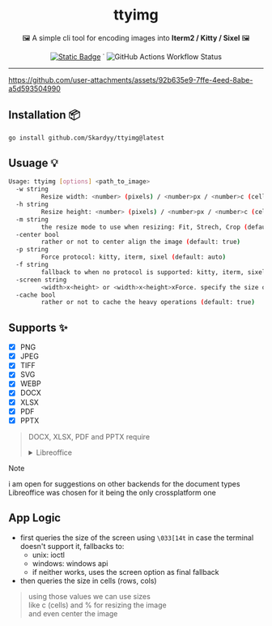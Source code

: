 <h1 align="center">ttyimg</h1>  
<p align="center">🖼️ A simple cli tool for encoding images into <b>Iterm2 / Kitty / Sixel</b> 🖼️</p> 
<div align="center">
    

[![Static Badge](https://img.shields.io/badge/go.dev-1e2029?style=flat&logo=go&logoColor=00ADD8&label=find%20at&labelColor=15161b)](https://pkg.go.dev/github.com/Skardyy/ttyimg) ˙ ![GitHub Actions Workflow Status](https://img.shields.io/github/actions/workflow/status/Skardyy/ttyimg/release.yml?style=flat&labelColor=15161b&color=1e2029)


</div>

---
https://github.com/user-attachments/assets/92b635e9-7ffe-4eed-8abe-a5d593504990

## Installation 📦
```sh
go install github.com/Skardyy/ttyimg@latest
```

## Usuage 💡  
```sh
Usage: ttyimg [options] <path_to_image>
  -w string
         Resize width: <number> (pixels) / <number>px / <number>c (cells) / <number>% (default: 80%)
  -h string
         Resize height: <number> (pixels) / <number>px / <number>c (cells) / <number>% (default: 60%)
  -m string
         the resize mode to use when resizing: Fit, Strech, Crop (default: Fit)
  -center bool
         rather or not to center align the image (default: true)
  -p string
         Force protocol: kitty, iterm, sixel (default: auto)
  -f string
         fallback to when no protocol is supported: kitty, iterm, sixel (default: sixel)
  -screen string
         <width>x<height> or <width>x<height>xForce. specify the size of the winodw for fallback / overwrite (default: 1920x1080)
  -cache bool
         rather or not to cache the heavy operations (default: true)
```

## Supports ✨  
- [X] PNG  
- [X] JPEG  
- [X] TIFF  
- [X] SVG  
- [X] WEBP  
- [X] DOCX  
- [X] XLSX  
- [X] PDF  
- [X] PPTX  

> DOCX, XLSX, PDF and PPTX require
><details>
>  <summary>Libreoffice</summary>
> 
>  ```txt
>    make sure its installed and in your path  
>    * windows: in windows its called soffice and should be in C:\Program Files\LibreOffice\program 
>    * linux: should add it to path automatically
>  ```
> </details>

> [!Note]  
> i am open for suggestions on other backends for the document types  
> Libreoffice was chosen for it being the only crossplatform one  

## App Logic  
* first queries the size of the screen using `\033[14t` in case the terminal doesn't support it, fallbacks to:
    *  unix: ioctl
    *  windows: windows api
    *  if neither works, uses the screen option as final fallback
* then queries the size in cells (rows, cols)  

> using those values we can use sizes  
> like c (cells) and % for resizing the image  
> and even center the image  
